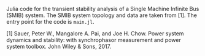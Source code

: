 Julia code for the transient stability analysis of a Single Machine Infinite Bus (SMIB) system. 
The SMIB system topology and data are taken from [1]. 
The entry point for the code is `main.jl`.

[1] Sauer, Peter W., Mangalore A. Pai, and Joe H. Chow. Power system dynamics and stability: with synchrophasor measurement and power system toolbox. John Wiley & Sons, 2017.
